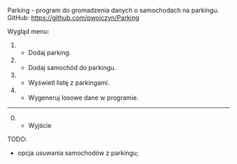

Parking - program do gromadzenia danych o samochodach na parkingu.
GitHub: https://github.com/pwojczyn/Parking

Wygląd menu:
1) - Dodaj parking.
2) - Dodaj samochód do parkingu.
3) - Wyświetl listę z parkingami.
7) - Wygeneruj losowe dane w programie.
-----------------------
0) - Wyjście


TODO:
- opcja usuwania samochodów z parkingu;


